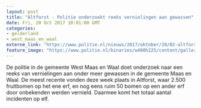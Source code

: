 ```yaml
---
layout: post
title: "Altforst - Politie onderzoekt reeks vernielingen aan gewassen"
date: Fri, 20 Oct 2017 10:01:00 GMT
categories: 
- gelderland 
- west_maas_en_waal 
externe_link: "https://www.politie.nl/nieuws/2017/oktober/20/02-altforst-politie-onderzoekt-reeks-vernielingen-aan-gewassen.html"
feature_image: "https://www.politie.nl/binaries/w400h225/content/gallery/politie/stockfotos/algemeen/milieu-inspectie.jpg"
---
```


De politie in de gemeente West Maas en Waal doet onderzoek naar een reeks van vernielingen aan onder meer gewassen in de gemeente Maas en Waal. De meest recente vonden deze week plaats in Altforst, waar 2.500 fruitbomen op het ene erf, en nog eens ruim 50 bomen op een ander erf door onbekenden werden vernield. Daarmee komt het totaal aantal incidenten op elf.
